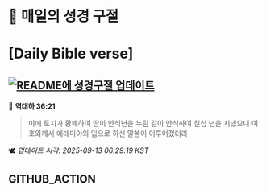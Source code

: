 # 🙏 매일의 성경 구절
# [Daily Bible verse]
## [![README에 성경구절 업데이트](https://github.com/DONGSUKA/first_test/actions/workflows/update-readme-bible.yml/badge.svg)](https://github.com/DONGSUKA/first_test/actions/workflows/update-readme-bible.yml)
<!-- START_BIBLE_VERSE -->
📖 **역대하 36:21**
> 이에 토지가 황폐하여 땅이 안식년을 누림 같이 안식하여 칠십 년을 지냈으니 여호와께서 예레미야의 입으로 하신 말씀이 이루어졌더라

🕊️ _업데이트 시각: 2025-09-13 06:29:19 KST_
  <!-- END_BIBLE_VERSE -->
## GITHUB_ACTION
